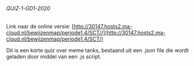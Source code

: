 ###### QUIZ-1-GD1-2020
Link naar de online versie: [http://30147.hosts2.ma-cloud.nl/bewijzenmap/periode1.4/SCT//](http://30147.hosts2.ma-cloud.nl/bewijzenmap/periode1.4/SCT/)

Dit is een korte quiz over meme tanks, bestaand uit een .json file die wordt geladen door middel van een .js script.

